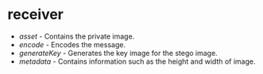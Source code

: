 # receiver

* *asset* - Contains the private image.
* *encode* - Encodes the message.
* *generateKey* - Generates the key image for the stego image.
* *metadata* - Contains information such as the height and width of image.
